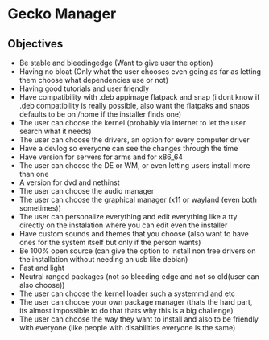 # Gecko Manager

## Objectives

- Be stable and bleedingedge (Want to give user the option)
- Having no bloat (Only what the user chooses even going as far as letting them choose what dependencies use or not)
- Having good tutorials and user friendly
- Have compatibility with .deb appimage flatpack and snap (i dont know if .deb compatibility is really possible, also want the flatpaks and snaps defaults to be on /home if the installer finds one)
- The user can choose the kernel (probably via internet to let the user search what it needs)
- The user can choose the drivers, an option for every computer driver
- Have a devlog so everyone can see the changes through the time
- Have version for servers for arms and for x86_64
- The user can choose the DE or WM, or even letting users install more than one
- A version for dvd and nethinst
- The user can choose the audio manager
- The user can choose the graphical manager (x11 or wayland (even both sometimes))
- The user can personalize everything and edit everything like a tty directly on the instalation where you can edit even the installer 
- Have custom sounds and themes that you choose (also want to have ones for the system itself but only if the person wants)
- Be 100% open source (can give the option to install non free drivers on the installation without needing an usb like debian)
- Fast and light
- Neutral ranged packages (not so bleeding edge and not so old(user can also choose))
- The user can choose the kernel loader such a systemmd and etc
- The user can choose your own package manager (thats the hard part, its almost impossible to do that thats why this is a big challenge)
- The user can choose the way they want to install and also to be friendly with everyone (like people with disabilities everyone is the same)

